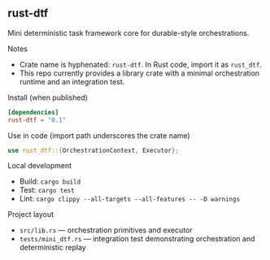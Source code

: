 ## rust-dtf

Mini deterministic task framework core for durable-style orchestrations.

Notes
- Crate name is hyphenated: `rust-dtf`. In Rust code, import it as `rust_dtf`.
- This repo currently provides a library crate with a minimal orchestration runtime and an integration test.

Install (when published)
```toml
[dependencies]
rust-dtf = "0.1"
```

Use in code (import path underscores the crate name)
```rust
use rust_dtf::{OrchestrationContext, Executor};
```

Local development
- Build: `cargo build`
- Test: `cargo test`
- Lint: `cargo clippy --all-targets --all-features -- -D warnings`

Project layout
- `src/lib.rs` — orchestration primitives and executor
- `tests/mini_dtf.rs` — integration test demonstrating orchestration and deterministic replay
